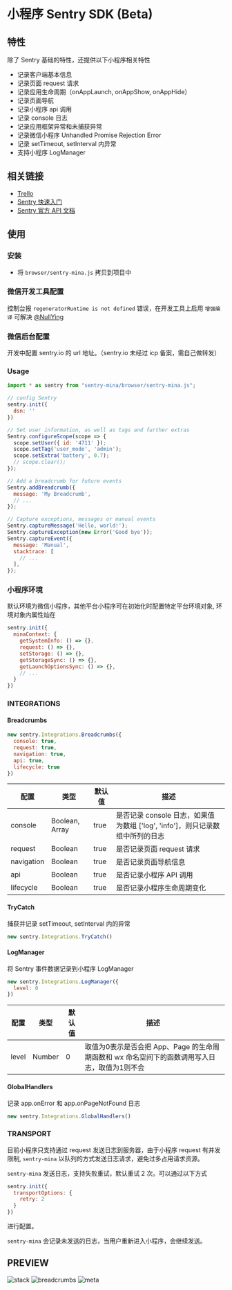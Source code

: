 # 小程序 Sentry SDK (Beta)

## 特性

除了 Sentry 基础的特性，还提供以下小程序相关特性

- 记录客户端基本信息
- 记录页面 request 请求
- 记录应用生命周期（onAppLaunch, onAppShow, onAppHide）
- 记录页面导航
- 记录小程序 api 调用
- 记录 console 日志
- 记录应用框架异常和未捕获异常
- 记录微信小程序 Unhandled Promise Rejection Error
- 记录 setTimeout, setInterval 内异常
- 支持小程序 LogManager

## 相关链接

- [Trello](https://trello.com/b/1rlFQOAo/sentry-mina)
- [Sentry 快速入门](https://docs.sentry.io/quickstart/)
- [Sentry 官方 API 文档](http://getsentry.github.io/sentry-javascript/)

## 使用

### 安装

- 将 `browser/sentry-mina.js` 拷贝到项目中

### 微信开发工具配置

控制台报 `regeneratorRuntime is not defined` 错误，在开发工具上启用 `增强编译` 可解决 [@NullYing](https://github.com/alexayan/sentry-mina/issues/2)

### 微信后台配置

开发中配置 sentry.io 的 url 地址。（sentry.io 未经过 icp 备案，需自己做转发）

### Usage

```javascript
import * as sentry from "sentry-mina/browser/sentry-mina.js";

// config Sentry
sentry.init({
  dsn: ''
})

// Set user information, as well as tags and further extras
Sentry.configureScope(scope => {
  scope.setUser({ id: '4711' });
  scope.setTag('user_mode', 'admin');
  scope.setExtra('battery', 0.7);
  // scope.clear();
});

// Add a breadcrumb for future events
Sentry.addBreadcrumb({
  message: 'My Breadcrumb',
  // ...
});

// Capture exceptions, messages or manual events
Sentry.captureMessage('Hello, world!');
Sentry.captureException(new Error('Good bye'));
Sentry.captureEvent({
  message: 'Manual',
  stacktrace: [
    // ...
  ],
});

```

### 小程序环境

默认环境为微信小程序，其他平台小程序可在初始化时配置特定平台环境对象, 环境对象内属性灿在

``` javascript
sentry.init({
  minaContext: {
    getSystemInfo: () => {},
    request: () => {},
    setStorage: () => {},
    getStorageSync: () => {},
    getLaunchOptionsSync: () => {},
    // ...
  }
})
```

### INTEGRATIONS

#### Breadcrumbs

``` javascript
new sentry.Integrations.Breadcrumbs({
  console: true,
  request: true,
  navigation: true,
  api: true,
  lifecycle: true
})
```

配置 | 类型 | 默认值 |描述
------------- | ------------- | ------------- | -------------
console  | Boolean, Array | true |是否记录 console 日志，如果值为数组 ['log', 'info']，则只记录数组中所列的日志
request  | Boolean | true | 是否记录页面 request 请求
navigation  | Boolean | true | 是否记录页面导航信息
api  | Boolean | true | 是否记录小程序 API 调用
lifecycle  | Boolean | true | 是否记录小程序生命周期变化

#### TryCatch

捕获并记录 setTimeout, setInterval 内的异常

```javascript
new sentry.Integrations.TryCatch()
```

#### LogManager

将 Sentry 事件数据记录到小程序 LogManager

```javascript
new sentry.Integrations.LogManager({
  level: 0
})
```

配置 | 类型 | 默认值 |描述
------------- | ------------- | ------------- | -------------
level  | Number | 0 | 取值为0表示是否会把 App、Page 的生命周期函数和 wx 命名空间下的函数调用写入日志，取值为1则不会

#### GlobalHandlers

记录 app.onError 和 app.onPageNotFound 日志

```javascript
new sentry.Integrations.GlobalHandlers()
```

### TRANSPORT

目前小程序只支持通过 request 发送日志到服务器，由于小程序 request 有并发限制, `sentry-mina` 以队列的方式发送日志请求，避免过多占用请求资源。

`sentry-mina` 发送日志，支持失败重试，默认重试 2 次。可以通过以下方式

```javascript
sentry.init({
  transportOptions: {
    retry: 2
  }
})
```

进行配置。

`sentry-mina` 会记录未发送的日志，当用户重新进入小程序，会继续发送。

## PREVIEW

![stack](static/stack.png)
![breadcrumbs](static/breadcrumbs.png)
![meta](static/meta.png)
